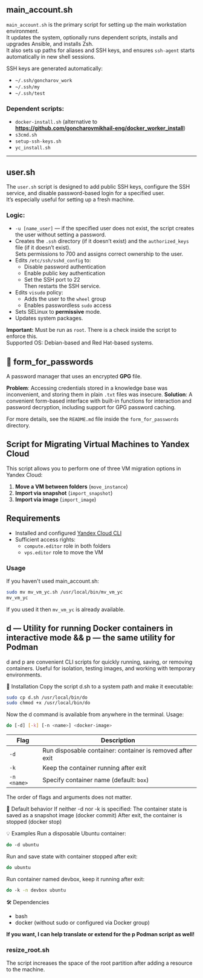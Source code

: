 ## main_account.sh
`main_account.sh` is the primary script for setting up the main workstation environment.  
It updates the system, optionally runs dependent scripts, installs and upgrades Ansible, and installs Zsh.  
It also sets up paths for aliases and SSH keys, and ensures `ssh-agent` starts automatically in new shell sessions.

SSH keys are generated automatically:
- `~/.ssh/goncharov_work`
- `~/.ssh/my`
- `~/.ssh/test`

### Dependent scripts:
- `docker-install.sh` (alternative to **https://github.com/goncharovmikhail-eng/docker_worker_install**)
- `s3cmd.sh`
- `setup-ssh-keys.sh`
- `yc_install.sh`

---

## user.sh

The `user.sh` script is designed to add public SSH keys, configure the SSH service, and disable password-based login for a specified user.  
It’s especially useful for setting up a fresh machine.

### Logic:
- `-u [name_user]` — if the specified user does not exist, the script creates the user without setting a password.
- Creates the `.ssh` directory (if it doesn’t exist) and the `authorized_keys` file (if it doesn’t exist).  
  Sets permissions to 700 and assigns correct ownership to the user.
- Edits `/etc/ssh/sshd_config` to:
  - Disable password authentication
  - Enable public key authentication
  - Set the SSH port to 22  
  Then restarts the SSH service.
- Edits `visudo` policy:
  - Adds the user to the `wheel` group
  - Enables passwordless `sudo` access
- Sets SELinux to **permissive** mode.
- Updates system packages.

**Important:** Must be run as `root`. There is a check inside the script to enforce this.  
Supported OS: Debian-based and Red Hat-based systems.

## 🔐 form_for_passwords
A password manager that uses an encrypted **GPG** file.

**Problem**: Accessing credentials stored in a knowledge base was inconvenient, and storing them in plain `.txt` files was insecure.
**Solution**: A convenient form-based interface with built-in functions for interaction and password decryption, including support for GPG password caching.

For more details, see the `README.md` file inside the `form_for_passwords` directory.

## Script for Migrating Virtual Machines to Yandex Cloud
This script allows you to perform one of three VM migration options in Yandex Cloud:

1. **Move a VM between folders** (`move_instance`)
2. **Import via snapshot** (`import_snapshot`)
3. **Import via image** (`import_image`)

## Requirements
- Installed and configured [Yandex Cloud CLI](https://cloud.yandex.com/en/docs/cli/quickstart)
- Sufficient access rights:
  - `compute.editor` role in both folders
  - `vps.editor` role to move the VM

### Usage
If you haven't used main_account.sh:
```bash
sudo mv mv_vm_yc.sh /usr/local/bin/mv_vm_yc
mv_vm_yc
```
If you used it then `mv_vm_yc` is already available.

## d — Utility for running Docker containers in interactive mode && p — the same utility for Podman
d and p are convenient CLI scripts for quickly running, saving, or removing containers.
Useful for isolation, testing images, and working with temporary environments.

🔧 Installation
Copy the script d.sh to a system path and make it executable:
```bash
sudo cp d.sh /usr/local/bin/do
sudo chmod +x /usr/local/bin/do
```
Now the d command is available from anywhere in the terminal.
Usage:
```bash
do [-d] [-k] [-n <name>] <docker-image>
```
| Flag        | Description                                               |
| ----------- | --------------------------------------------------------- |
| `-d`        | Run disposable container: container is removed after exit |
| `-k`        | Keep the container running after exit                     |
| `-n <name>` | Specify container name (default: `box`)                   |
The order of flags and arguments does not matter.

🧠 Default behavior
If neither -d nor -k is specified:
The container state is saved as a snapshot image (docker commit)
After exit, the container is stopped (docker stop)

💡 Examples
Run a disposable Ubuntu container:
```bash
do -d ubuntu
```
Run and save state with container stopped after exit:
```bash
do ubuntu
```
Run container named devbox, keep it running after exit:

```bash
do -k -n devbox ubuntu
```

🛠️ Dependencies
- bash
- docker (without sudo or configured via Docker group)

**If you want, I can help translate or extend for the p Podman script as well!**

### resize_root.sh
The script increases the space of the root partition after adding a resource to the machine.

